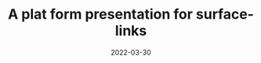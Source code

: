 ---
title: "A plat form presentation for surface-links"
type: "Conference talk"
venue: "日本数学会 2022年度年会"
date: 2022-03-30
location: "埼玉大学(オンライン)"
link: "https://www.mathsoc.jp/activity/meeting/saitama22mar/"
---